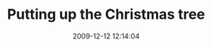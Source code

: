 ---
id: 72157637869111024
title: Putting up the Christmas tree
cover: https://farm6.staticflickr.com/5535/10959405073_5becc58085_q.jpg
date: 2009-12-12 12:14:04
photos:
  - thumbnail: https://farm6.staticflickr.com/5535/10959405073_5becc58085_q.jpg
    original: https://farm6.staticflickr.com/5535/10959405073_de1019bee6_o.jpg
    title: 2009-Putting-up-the-Christmas-Tree-001
  - thumbnail: https://farm8.staticflickr.com/7334/10959346914_798f647fe5_q.jpg
    original: https://farm8.staticflickr.com/7334/10959346914_dcaac83143_o.jpg
    title: 2009-Putting-up-the-Christmas-Tree-002
  - thumbnail: https://farm4.staticflickr.com/3672/10959254986_9da6ddd2f0_q.jpg
    original: https://farm4.staticflickr.com/3672/10959254986_97b9e16fcc_o.jpg
    title: 2009-Putting-up-the-Christmas-Tree-003
  - thumbnail: https://farm6.staticflickr.com/5471/10959347884_01b0770533_q.jpg
    original: https://farm6.staticflickr.com/5471/10959347884_39c9a3cb63_o.jpg
    title: 2009-Putting-up-the-Christmas-Tree-004
  - thumbnail: https://farm8.staticflickr.com/7407/10959174225_a9bfdce74b_q.jpg
    original: https://farm8.staticflickr.com/7407/10959174225_9714273d31_o.jpg
    title: 2009-Putting-up-the-Christmas-Tree-005
  - thumbnail: https://farm6.staticflickr.com/5474/10959348684_6cc1dc7e77_q.jpg
    original: https://farm6.staticflickr.com/5474/10959348684_b4b8fa860f_o.jpg
    title: 2009-Putting-up-the-Christmas-Tree-010
  - thumbnail: https://farm3.staticflickr.com/2882/10959407573_8f90a39ee3_q.jpg
    original: https://farm3.staticflickr.com/2882/10959407573_9103c0b6ce_o.jpg
    title: 2009-Putting-up-the-Christmas-Tree-011
  - thumbnail: https://farm4.staticflickr.com/3818/10959175325_bf3291a233_q.jpg
    original: https://farm4.staticflickr.com/3818/10959175325_1d2593c603_o.jpg
    title: 2009-Putting-up-the-Christmas-Tree-012
  - thumbnail: https://farm4.staticflickr.com/3678/10959349874_7cc3254db0_q.jpg
    original: https://farm4.staticflickr.com/3678/10959349874_bc2f5b94b2_o.jpg
    title: 2009-Putting-up-the-Christmas-Tree-013
  - thumbnail: https://farm4.staticflickr.com/3711/10959408743_c88a39419e_q.jpg
    original: https://farm4.staticflickr.com/3711/10959408743_a0ece2706b_o.jpg
    title: 2009-Putting-up-the-Christmas-Tree-015
  - thumbnail: https://farm6.staticflickr.com/5475/10959408903_541151f723_q.jpg
    original: https://farm6.staticflickr.com/5475/10959408903_4428fef7c2_o.jpg
    title: 2009-Putting-up-the-Christmas-Tree-016
  - thumbnail: https://farm6.staticflickr.com/5507/10959409413_cd0898d29b_q.jpg
    original: https://farm6.staticflickr.com/5507/10959409413_a24a94d45a_o.jpg
    title: 2009-Putting-up-the-Christmas-Tree-017
  - thumbnail: https://farm4.staticflickr.com/3747/10959258646_a40d9e498a_q.jpg
    original: https://farm4.staticflickr.com/3747/10959258646_bf3dd4fecb_o.jpg
    title: 2009-Putting-up-the-Christmas-Tree-021
  - thumbnail: https://farm6.staticflickr.com/5542/10959410293_bc17c56201_q.jpg
    original: https://farm6.staticflickr.com/5542/10959410293_85394f8d1f_o.jpg
    title: 2009-Putting-up-the-Christmas-Tree-023
  - thumbnail: https://farm8.staticflickr.com/7305/10959177805_3ea202f1f9_q.jpg
    original: https://farm8.staticflickr.com/7305/10959177805_219b67ef41_o.jpg
    title: 2009-Putting-up-the-Christmas-Tree-024
  - thumbnail: https://farm8.staticflickr.com/7426/10959253406_a89a569f76_q.jpg
    original: https://farm8.staticflickr.com/7426/10959253406_a53141d26a_o.jpg
    title: 2009-Putting-up-the-Christmas-Tree-027
  - thumbnail: https://farm4.staticflickr.com/3831/10959252736_e42d45a3f2_q.jpg
    original: https://farm4.staticflickr.com/3831/10959252736_82b83d8f73_o.jpg
    title: 2009-Putting-up-the-Christmas-Tree-028
  - thumbnail: https://farm8.staticflickr.com/7370/10959170565_cfb6ec9105_q.jpg
    original: https://farm8.staticflickr.com/7370/10959170565_fc6264bdfc_o.jpg
    title: 2009-Putting-up-the-Christmas-Tree-030
  - thumbnail: https://farm6.staticflickr.com/5548/10959170465_515dcc03a3_q.jpg
    original: https://farm6.staticflickr.com/5548/10959170465_d39893282c_o.jpg
    title: 2009-Putting-up-the-Christmas-Tree-031
  - thumbnail: https://farm4.staticflickr.com/3696/10959344114_e534b74acb_q.jpg
    original: https://farm4.staticflickr.com/3696/10959344114_2873c0ab14_o.jpg
    title: 2009-Putting-up-the-Christmas-Tree-034
  - thumbnail: https://farm8.staticflickr.com/7300/10959402973_3891e665e8_q.jpg
    original: https://farm8.staticflickr.com/7300/10959402973_f57f7bdb7d_o.jpg
    title: 2009-Putting-up-the-Christmas-Tree-035
  - thumbnail: https://farm6.staticflickr.com/5476/10959402493_07a6f04224_q.jpg
    original: https://farm6.staticflickr.com/5476/10959402493_1fd9e59057_o.jpg
    title: 2009-Putting-up-the-Christmas-Tree-036
  - thumbnail: https://farm4.staticflickr.com/3721/10959402403_da0e807dea_q.jpg
    original: https://farm4.staticflickr.com/3721/10959402403_3e4afd1398_o.jpg
    title: 2009-Putting-up-the-Christmas-Tree-038
  - thumbnail: https://farm3.staticflickr.com/2845/10959168815_e6de1654d4_q.jpg
    original: https://farm3.staticflickr.com/2845/10959168815_330f40b9c8_o.jpg
    title: 2009-Putting-up-the-Christmas-Tree-039
  - thumbnail: https://farm4.staticflickr.com/3687/10959401863_bf337da833_q.jpg
    original: https://farm4.staticflickr.com/3687/10959401863_463be50c49_o.jpg
    title: 2009-Putting-up-the-Christmas-Tree-042
  - thumbnail: https://farm4.staticflickr.com/3738/10959249796_c6bc102baf_q.jpg
    original: https://farm4.staticflickr.com/3738/10959249796_0ce01ab398_o.jpg
    title: 2009-Putting-up-the-Christmas-Tree-050
---